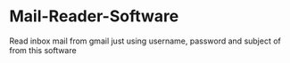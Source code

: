 # Mail-Reader-Software
Read inbox mail from gmail just using username, password and subject of from this software
